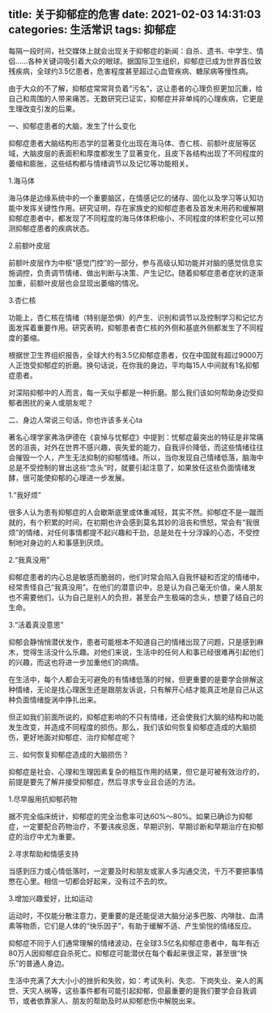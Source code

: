 title: 关于抑郁症的危害 
date: 2021-02-03 14:31:03
categories: 生活常识
tags: 抑郁症
---
每隔一段时间，社交媒体上就会出现关于抑郁症的新闻：自杀、遗书、中学生、情侣……各种关键词吸引着大众的眼球。据国际卫生组织，抑郁症已成为世界首位致残疾病，全球约3.5亿患者，危害程度甚至超过心血管疾病、糖尿病等慢性病。

由于大众的不了解，抑郁症常常背负着“污名”，这让患者的心理负担更加沉重，给自己和周围的人带来痛苦。无数研究已证实，抑郁症并非单纯的心理疾病，它更是生理改变引发的后果。

一、抑郁症患者的大脑，发生了什么变化

抑郁症患者大脑结构形态学的显著变化出现在海马体、杏仁核、前额叶皮层等区域，大脑皮层的表面积和厚度都发生了显著变化，且皮下各结构出现了不同程度的萎缩和膨胀，这些结构都与情绪调节以及记忆等功能相关。

1.海马体

海马体是边缘系统中的一个重要脑区，在情感记忆的储存、固化以及学习等认知功能中发挥关键性作用。研究证明，存在家族史的抑郁症患者及首发未用药和缓解期抑郁症患者中，都发现了不同程度的海马体体积缩小，不同程度的体积变化可以预测抑郁症患者的疾病状态。

2.前额叶皮层

前额叶皮层作为中枢“感觉门控”的一部分，参与高级认知功能并对脑的感觉信息实施调控，负责调节情绪、做出判断与决策、产生记忆。随着抑郁症患者症状的逐渐加重，前额叶皮层也会显现出萎缩的情况。

3.杏仁核

功能上，杏仁核在情绪（特别是恐惧）的产生、识别和调节以及控制学习和记忆方面发挥着重要作用。研究表明，抑郁患者杏仁核的外侧和基底外侧都发生了不同程度的萎缩。

根据世卫生界组织报告，全球大约有3.5亿抑郁症患者，仅在中国就有超过9000万人正饱受抑郁症的折磨。换句话说，在你我的身边，平均每15人中间就有1名抑郁症患者。

对深陷抑郁中的人而言，每一天似乎都是一种折磨。那么我们该如何帮助身边受抑郁者困扰的亲人或朋友呢？

二、身边人常说三句话，你也许该多关心ta

著名心理学家弗洛伊德在《哀悼与忧郁症》中提到：忧郁症最突出的特征是非常痛苦的沮丧，对外在世界不感兴趣，丧失爱的能力，自我评价降低，而这些情绪往往会摧毁一个人，产生无法抑制的抑郁情绪。所以，当你发现自己情绪低落，脑海中总是不受控制的冒出这些“念头”时，就要引起注意了，如果放任这些负面情绪发酵，很可能使抑郁的心理进一步发展。

1.“我好烦”

很多人认为患有抑郁症的人会歇斯底里或体重减轻，其实不然。抑郁症不是一蹴而就的，有个积累的时间，在初期也许会感到莫名其妙的沮丧和愤怒，常会有“我很烦”的情绪，对任何事情都提不起兴趣和干劲，总是处在十分浮躁的心态，不受控制地对身边的人和事感到厌烦。

2.“我真没用”

抑郁症患者的内心总是敏感而脆弱的，他们时常会陷入自我怀疑和否定的情绪中，经常责怪自己“我真没用”。在他们的潜意识中，总是认为自己毫无价值，亲人朋友也不需要他们，认为自己是别人的负担，甚至会产生极端的念头，想要了结自己的生命。

3.“活着真没意思”

抑郁会静悄悄潜伏发作，患者可能根本不知道自己的情绪出现了问题，只是感到麻木，觉得生活没什么乐趣。对他们来说，生活中的任何人和事已经很难再引起他们的兴趣，而这也将进一步加重他们的病情。

在生活中，每个人都会无可避免的有情绪低落的时候，但更重要的是要学会排解这种情绪，无论是找心理医生还是跟朋友诉说，只有解开心结才能真正地是自己从这种负面情绪旋涡中挣扎出来。

但正如我们前面所说的，抑郁症影响的不只有情绪，还会使我们大脑的结构和功能发生改变，并造成不同程度的损伤。那么，我们该如何恢复抑郁症造成的大脑损伤，更好地面对抑郁症、治疗抑郁症呢？

三、如何恢复抑郁症造成的大脑损伤？

抑郁症是社会、心理和生理因素复杂的相互作用的结果，但它是可被有效治疗的，前提是要先了解并接受抑郁症，然后寻求专业且合适的方法。

1.尽早服用抗抑郁药物

据不完全临床统计，抑郁症的完全治愈率可达60%〜80%。如果已确诊为抑郁症，一定要配合药物治疗，不要讳疾忌医，早期识别、早期诊断和早期治疗在抑郁症的治疗中尤为重要。

2.寻求帮助和情感支持

当感到压力或心情低落时，一定要及时和朋友或家人多沟通交流，千万不要把事情憋在心里。相信一切都会好起来，没有过不去的坎。

3.增加兴趣爱好，比如运动

运动时，不仅能分散注意力，更重要的是还能促进大脑分泌多巴胺、内啡肽、血清素等物质，它们是人体的“快乐因子”，有助于缓解不适、产生愉悦的情绪反应。

抑郁症不同于人们通常理解的情绪波动，在全球3.5亿名抑郁症患者中，每年有近80万人因抑郁症自杀死亡。抑郁症可能潜伏在每个看起来很正常，甚至很“快乐”的普通人身边。

生活中充满了大大小小的挫折和失败，如：考试失利、失恋、下岗失业、亲人的离世、天灾人祸等，这些事件都有可能引起抑郁，但最重要的是我们要学会自我调节，或者依靠家人、朋友的帮助及时从抑郁悲伤中解脱出来。
